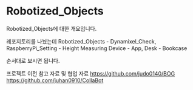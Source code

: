 # Robotized_Objects

Robotized_Objects에 대한 개요입니다.

레포지토리를 나눴는데 
Robotized_Objects - Dynamixel_Check, RaspberryPi_Setting - Height Measuring Device - App, Desk - Bookcase

순서대로 보시면 됩니다. 

프로젝트 이전 참고 자료 및 협업 자료 
https://github.com/judo0140/BOG
https://github.com/juhan0910/CollaBot
